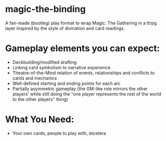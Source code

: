 # magic-the-binding
A fan-made (bootleg) play format to wrap Magic: The Gathering in a ttrpg layer inspired by the style of divination and card readings.

Gameplay elements you can expect:
=
- Deckbuilding/modified drafting
- Linking card symbolism to narrative experience
- Theatre-of-the-Mind relation of events, relationships and conflicts to cards and mechanics
- Well-defined starting and ending points for each arc
- Partially asymmetric gameplay (the GM-like role mirrors the other players' while still doing the "one player represents the rest of the world to the other players" thing)


What You Need:
=
- Your own cards, people to play with, etcetera
